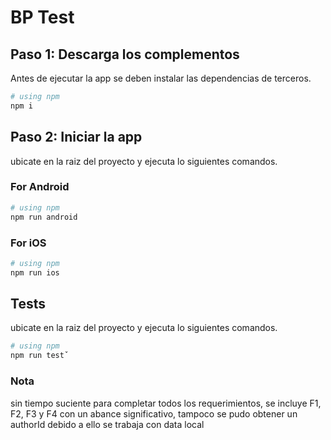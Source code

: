 # BP Test

## Paso 1: Descarga los complementos

Antes de ejecutar la app se deben instalar las dependencias de terceros.
```bash
# using npm
npm i
```

## Paso 2: Iniciar la app

ubicate en la raiz del proyecto y ejecuta lo siguientes comandos.

### For Android

```bash
# using npm
npm run android
```

### For iOS

```bash
# using npm
npm run ios
```

## Tests

ubicate en la raiz del proyecto y ejecuta lo siguientes comandos.

```bash
# using npm
npm run testˇ
```


### Nota
sin tiempo suciente para completar todos los requerimientos, se incluye F1, F2, F3 y F4 con un abance significativo, tampoco se pudo obtener un authorId debido a ello se trabaja con data local